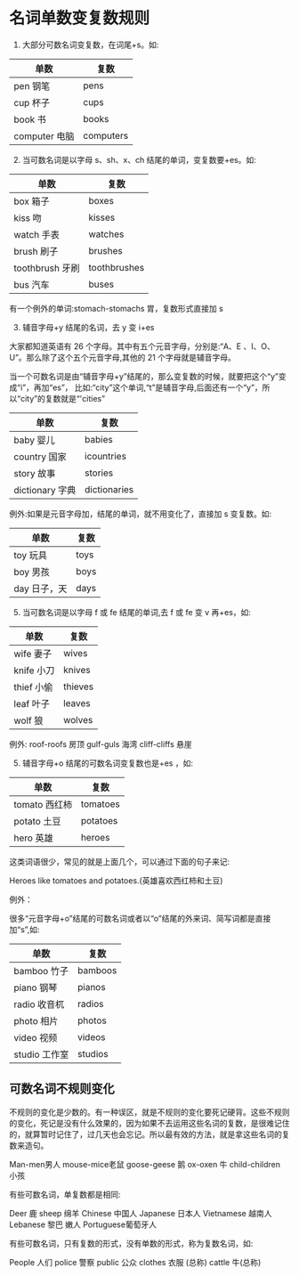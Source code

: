# 名词单数变复数规则

1. 大部分可数名词变复数，在词尾+s。如:

| 单数          | 复数      |
| ------------- | --------- |
| pen 钢笔      | pens      |
| cup 杯子      | cups      |
| book 书       | books     |
| computer 电脑 | computers |

2. 当可数名词是以字母 s、sh、x、ch 结尾的单词，变复数要+es。如:

| 单数            | 复数         |
| --------------- | ------------ |
| box 箱子        | boxes        |
| kiss 吻         | kisses       |
| watch 手表      | watches      |
| brush 刷子      | brushes      |
| toothbrush 牙刷 | toothbrushes |
| bus 汽车        | buses        |

有一个例外的单词:stomach-stomachs 胃，复数形式直接加 s

3. 辅音字母+y 结尾的名词，去 y 变 i+es

大家都知道英语有 26 个字母。其中有五个元音字母，分别是:“A、E 、I、O、U”。那么除了这个五个元音字母,其他的 21 个字母就是辅音字母。

当一个可数名词是由“辅音字母+y”结尾的，那么变复数的时候，就要把这个“y”变成“i”，再加“es”， 比如:“city”这个单词,“t”是辅音字母,后面还有一个“y”，所以“city”的复数就是“'cities”

| 单数            | 复数         |
| --------------- | ------------ |
| baby 婴儿       | babies       |
| country 国家    | icountries   |
| story 故事      | stories      |
| dictionary 字典 | dictionaries |

例外:如果是元音字母加，结尾的单词，就不用变化了，直接加 s 变复数。如:

| 单数         | 复数 |
| ------------ | ---- |
| toy 玩具     | toys |
| boy 男孩     | boys |
| day 日子，天 | days |

5. 当可数名词是以字母 f 或 fe 结尾的单词,去 f 或 fe 变 v 再+es，如:

| 单数       | 复数    |
| ---------- | ------- |
| wife 妻子  | wives   |
| knife 小刀 | knives  |
| thief 小偷 | thieves |
| leaf 叶子  | leaves  |
| wolf 狼    | wolves  |

例外: roof-roofs 房顶 gulf-guls 海湾 cliff-cliffs 悬崖

5. 辅音字母+o 结尾的可数名词变复数也是+es ，如:

| 单数          | 复数     |
| ------------- | -------- |
| tomato 西红柿 | tomatoes |
| potato 土豆   | potatoes |
| hero 英雄     | heroes   |

这类词语很少，常见的就是上面几个，可以通过下面的句子来记:

Heroes like tomatoes and potatoes.(英雄喜欢西红柿和土豆)

例外：

很多“元音字母+o”结尾的可数名词或者以“o”结尾的外来词、简写词都是直接加“s”,如:

| 单数          | 复数    |
| ------------- | ------- |
| bamboo 竹子   | bamboos |
| piano 钢琴    | pianos  |
| radio 收音杌  | radios  |
| photo 相片    | photos  |
| video 视频    | videos  |
| studio 工作室 | studios |


## 可数名词不规则变化

不规则的变化是少数的。有一种误区，就是不规则的变化要死记硬背。这些不规则的变化，死记是没有什么效果的，因为如果不去运用这些名词的复数，是很难记住的，就算暂时记住了，过几天也会忘记。所以最有效的方法，就是拿这些名词的复数来造句。

Man-men男人 mouse-mice老鼠 goose-geese 鹅 ox-oxen 牛 child-children 小孩

有些可数名词，单复数都是相同:

Deer 鹿 sheep 绵羊 Chinese 中国人 Japanese 日本人 Vietnamese 越南人 Lebanese 黎巴 嫩人 Portuguese葡萄牙人

有些可数名词，只有复数的形式，没有单数的形式，称为复数名词，如:

People 人们 police 警察 public 公众 clothes 衣服 (总称) cattle 牛(总称)

